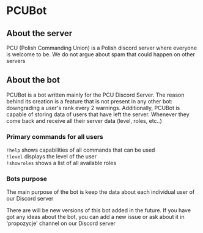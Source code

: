 # PCUBot

## About the server
PCU (Polish Commanding Union) is a Polish discord server where everyone is welcome to be.
We do not argue about spam that could happen on other servers



## About the bot
PCUBot is a bot written mainly for the PCU Discord Server.
The reason behind its creation is a feature that is not present in any other bot: downgrading a 
user's rank every 2 warnings. Additionally, PCUBot is capable of storing data of users that have
left the server. Whenever they come back and receive all their server data (level, roles, etc..)



### Primary commands for all users
`!help` shows capabilities of all commands that can be used
<br> `!level` displays the level of the user
<br> `!showroles` shows a list of all available roles


### Bots purpose
The main purpose of the bot is keep the data about each individual user of our Discord server

There are will be new versions of this bot added in the future. If you have got any ideas about
the bot, you can add a new issue or ask about it in 'propozycje' channel on our Discord server

[//]: # (## Note for developers)
[//]: # (Bots prefix is `!` by default. There is an option of changing it inside)